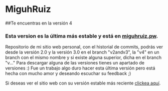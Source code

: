 MiguhRuiz
=========
##Te encuentras en la versión 4
### Esta version es la última más estable y está en [miguhruiz.pw](http://miguhruiz.pw).
Repositorio de mi sitio web personal, con el historial de commits, podrás ver desde la versión 2.0 y la versión 3.0 en el branch "v2andv3", la "v4" en un branch con el mismo nombre y si existe alguna superior, dicha en el branch "v..."
Para descargar alguna de las versiones tienes un apartado de versiones :)
Fue un trabajo algo duro hacer esta última versión pero está hecha con mucho amor y deseando escuchar su feedback ;)

Si deseas ver el sitio web con su versión estable más reciente [clickea aquí](http://miguhruiz.pw).
